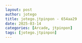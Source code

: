 ```yaml
---
layout: post
author: jotego
title: jotego.jtpinpon - 654aa29
date: 2025-03-14
categories: [Arcade, jtpinpon]
tags: [jotego.jtpinpon]
---
```


